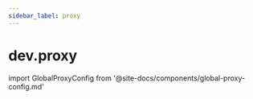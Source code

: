 ```yaml
---
sidebar_label: proxy
---
```


# dev.proxy


import GlobalProxyConfig from '@site-docs/components/global-proxy-config.md'

<GlobalProxyConfig />
